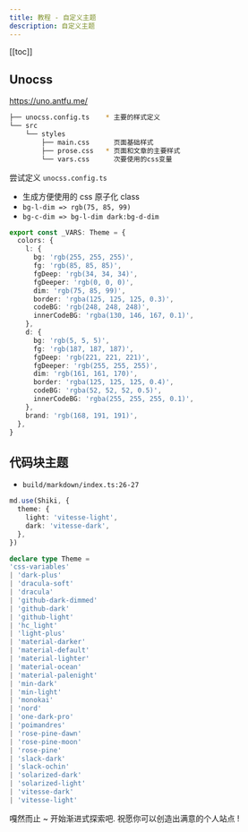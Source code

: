 ```yaml
---
title: 教程 - 自定义主题
description: 自定义主题
---
```


[[toc]]

## Unocss

https://uno.antfu.me/

```sh
├── unocss.config.ts    * 主要的样式定义
└── src
    └── styles
        ├── main.css      页面基础样式
        ├── prose.css   * 页面和文章的主要样式
        └── vars.css      次要使用的css变量
```

尝试定义 `unocss.config.ts`
- 生成方便使用的 css 原子化 class
- `bg-l-dim => rgb(75, 85, 99)`
- `bg-c-dim => bg-l-dim dark:bg-d-dim`

```ts
export const _VARS: Theme = {
  colors: {
    l: {
      bg: 'rgb(255, 255, 255)',
      fg: 'rgb(85, 85, 85)',
      fgDeep: 'rgb(34, 34, 34)',
      fgDeeper: 'rgb(0, 0, 0)',
      dim: 'rgb(75, 85, 99)',
      border: 'rgba(125, 125, 125, 0.3)',
      codeBG: 'rgb(248, 248, 248)',
      innerCodeBG: 'rgba(130, 146, 167, 0.1)',
    },
    d: {
      bg: 'rgb(5, 5, 5)',
      fg: 'rgb(187, 187, 187)',
      fgDeep: 'rgb(221, 221, 221)',
      fgDeeper: 'rgb(255, 255, 255)',
      dim: 'rgb(161, 161, 170)',
      border: 'rgba(125, 125, 125, 0.4)',
      codeBG: 'rgba(52, 52, 52, 0.5)',
      innerCodeBG: 'rgba(255, 255, 255, 0.1)',
    },
    brand: 'rgb(168, 191, 191)',
  },
}
```

## 代码块主题

- `build/markdown/index.ts:26-27`

```ts
md.use(Shiki, {
  theme: {
    light: 'vitesse-light',
    dark: 'vitesse-dark',
  },
})
```

```ts
declare type Theme =
'css-variables'
| 'dark-plus'
| 'dracula-soft'
| 'dracula'
| 'github-dark-dimmed'
| 'github-dark'
| 'github-light'
| 'hc_light'
| 'light-plus'
| 'material-darker'
| 'material-default'
| 'material-lighter'
| 'material-ocean'
| 'material-palenight'
| 'min-dark'
| 'min-light'
| 'monokai'
| 'nord'
| 'one-dark-pro'
| 'poimandres'
| 'rose-pine-dawn'
| 'rose-pine-moon'
| 'rose-pine'
| 'slack-dark'
| 'slack-ochin'
| 'solarized-dark'
| 'solarized-light'
| 'vitesse-dark'
| 'vitesse-light'
```

嘎然而止 ~ 开始渐进式探索吧. 祝愿你可以创造出满意的个人站点 !
